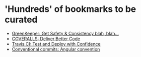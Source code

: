 # 'Hundreds' of bookmarks to be curated

- [GreenKeeper: Get Safety &amp; Consistency blah, blah...](https://greenkeeper.io)
- [COVERALLS: Deliver Better Code](https://coveralls.io/)
- [Travis CI: Test and Deploy with Confidence](https://travis-ci.org/)
- [Conventional commits: Angular convention](https://github.com/angular/angular.js/blob/master/CONTRIBUTING.md#-git-commit-guidelines)

